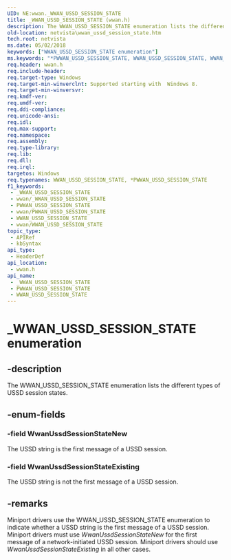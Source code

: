 ```yaml
---
UID: NE:wwan._WWAN_USSD_SESSION_STATE
title: _WWAN_USSD_SESSION_STATE (wwan.h)
description: The WWAN_USSD_SESSION_STATE enumeration lists the different types of USSD session states.
old-location: netvista\wwan_ussd_session_state.htm
tech.root: netvista
ms.date: 05/02/2018
keywords: ["WWAN_USSD_SESSION_STATE enumeration"]
ms.keywords: "*PWWAN_USSD_SESSION_STATE, WWAN_USSD_SESSION_STATE, WWAN_USSD_SESSION_STATE enumeration [Network Drivers Starting with Windows Vista], WwanUssdSessionStateExisting, WwanUssdSessionStateNew, _WWAN_USSD_SESSION_STATE, netvista.wwan_ussd_session_state, wwan/WWAN_USSD_SESSION_STATE, wwan/WwanUssdSessionStateExisting, wwan/WwanUssdSessionStateNew"
req.header: wwan.h
req.include-header: 
req.target-type: Windows
req.target-min-winverclnt: Supported starting with  Windows 8.
req.target-min-winversvr: 
req.kmdf-ver: 
req.umdf-ver: 
req.ddi-compliance: 
req.unicode-ansi: 
req.idl: 
req.max-support: 
req.namespace: 
req.assembly: 
req.type-library: 
req.lib: 
req.dll: 
req.irql: 
targetos: Windows
req.typenames: WWAN_USSD_SESSION_STATE, *PWWAN_USSD_SESSION_STATE
f1_keywords:
 - _WWAN_USSD_SESSION_STATE
 - wwan/_WWAN_USSD_SESSION_STATE
 - PWWAN_USSD_SESSION_STATE
 - wwan/PWWAN_USSD_SESSION_STATE
 - WWAN_USSD_SESSION_STATE
 - wwan/WWAN_USSD_SESSION_STATE
topic_type:
 - APIRef
 - kbSyntax
api_type:
 - HeaderDef
api_location:
 - wwan.h
api_name:
 - _WWAN_USSD_SESSION_STATE
 - PWWAN_USSD_SESSION_STATE
 - WWAN_USSD_SESSION_STATE
---
```


# _WWAN_USSD_SESSION_STATE enumeration


## -description

The WWAN_USSD_SESSION_STATE enumeration lists the different types of USSD session states.

## -enum-fields

### -field WwanUssdSessionStateNew

The USSD string is the first message of a USSD session.

### -field WwanUssdSessionStateExisting

The USSD string is not the first message of a USSD session.

## -remarks

Miniport drivers use the WWAN_USSD_SESSION_STATE enumeration to indicate whether a USSD string is the first message of a USSD session. Miniport drivers must use <i>WwanUssdSessionStateNew</i> for the first message of a network-initiated USSD session. Miniport drivers should use <i>WwanUssdSessionStateExisting</i> in all other cases.

